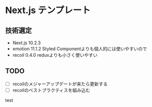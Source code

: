 # Next.js テンプレート

## 技術選定

- Next.js 10.2.3
- emotion 11.1.2 Styled Componentよりも個人的には使いやすいので
- recoil 0.4.0 reduxよりも小さく使いやすい

## TODO
- [ ] recoilのメジャーアップデートが来たら更新する
- [ ] recoilのベストプラクティスを組み込む

test